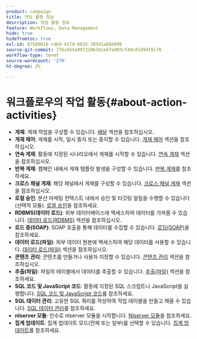 ```yaml
---
product: campaign
title: 작업 활동 정보
description: 작업 활동 정보
feature: Workflows, Data Management
hide: true
hidefromtoc: true
exl-id: 8758601b-c4bd-4179-8816-305d1a68d499
source-git-commit: 776c664a99721063dce5fa003cf40c81d94f8c78
workflow-type: tm+mt
source-wordcount: '270'
ht-degree: 2%

---
```


# 워크플로우의 작업 활동{#about-action-activities}



* **게재**: 게재 작업을 구성할 수 있습니다. [배달](delivery.md) 섹션을 참조하십시오.
* **게재 제어**: 게재를 시작, 일시 중지 또는 중지할 수 있습니다. [게재 제어](delivery-control.md) 섹션을 참조하십시오.
* **연속 게재**: 활동에 지정된 시나리오에서 게재를 시작할 수 있습니다. [연속 게재](continuous-delivery.md) 섹션을 참조하십시오.
* **반복 게재**: 캠페인 내에서 게재 템플릿 발생을 구성할 수 있습니다. [반복 게재](recurring-delivery.md)를 참조하세요.
* **크로스 채널 게재**: 해당 채널에서 게재를 구성할 수 있습니다. [크로스 채널 게재](cross-channel-deliveries.md) 섹션을 참조하십시오.
* **로컬 승인**: 분산 마케팅 컨텍스트 내에서 승인 및 타깃팅 알림을 수행할 수 있습니다(선택적 모듈). [로컬 승인](local-approval.md)을 참조하세요.
* **RDBMS(데이터 로드)**: 외부 데이터베이스에 액세스하여 데이터를 가져올 수 있습니다. [데이터 로드(RDBMS)](data-loading-rdbms.md) 섹션을 참조하십시오.
* **로드 중(SOAP)**: SOAP 호출을 통해 데이터를 수집할 수 있습니다. [로딩(SOAP)](loading-soap.md)을 참조하세요.
* **데이터 로드(파일)**: 외부 데이터 원본에 액세스하여 해당 데이터를 사용할 수 있습니다. [데이터 로드(파일)](data-loading-file.md) 섹션을 참조하십시오.
* **콘텐츠 관리**: 콘텐츠를 만들거나 사용자 지정할 수 있습니다. [콘텐츠 관리](content-management.md) 섹션을 참조하십시오.
* **추출(파일)**: 파일의 테이블에서 데이터를 추출할 수 있습니다. [추출(파일)](extraction-file.md) 섹션을 참조하세요.
* **SQL 코드 및 JavaScript 코드**: 활동에 지정된 SQL 스크립트나 JavaScript을 실행합니다. [SQL 코드 및 JavaScript 코드](sql-code-and-javascript-code.md)를 참조하세요.
* **SQL 데이터 관리**: 고유한 SQL 쿼리를 작성하여 작업 테이블을 만들고 채울 수 있습니다. [SQL 데이터 관리](sql-data-management.md)를 참조하세요.
* **nlserver 모듈**: 인수로 nlserver 모듈을 시작합니다. [Nlserver 모듈](nlserver-module.md)을 참조하세요.
* **집계 업데이트**: 집계 업데이트 모드(전체 또는 일부)를 선택할 수 있습니다. [집계 업데이트](update-aggregate.md)를 참조하세요.
